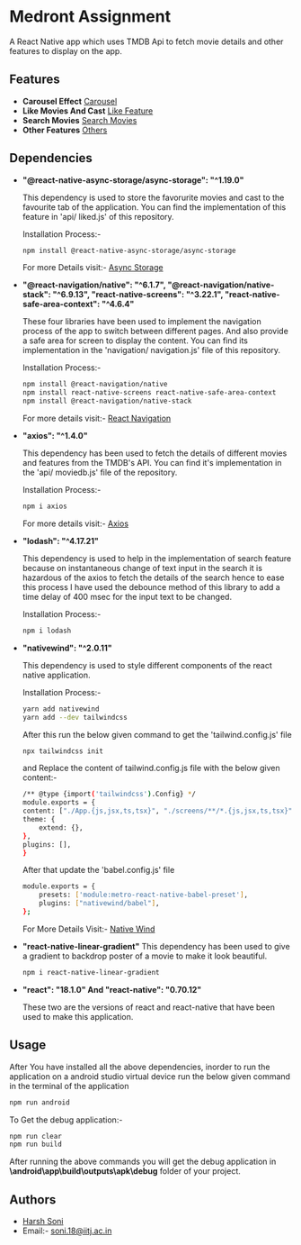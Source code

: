 
# Medront Assignment

A React Native app which uses TMDB Api to fetch movie details and other features to display on the app.

## Features

* **Carousel Effect**
  [Carousel](https://github.com/Harsh200112/Medront_Assignment/issues/1#issue-1798162970)
* **Like Movies And Cast**
  [Like Feature](https://github.com/Harsh200112/Medront_Assignment/issues/1#issuecomment-1630201324)
* **Search Movies**
  [Search Movies](https://github.com/Harsh200112/Medront_Assignment/issues/1#issuecomment-1630201751)
* **Other Features**
  [Others](https://github.com/Harsh200112/Medront_Assignment/issues/1#issuecomment-1630202780)

## Dependencies

* **"@react-native-async-storage/async-storage": "^1.19.0"**

    This dependency is used to store the favorurite movies and cast to the favourite tab of the application. You can find the implementation of this feature in 'api/ liked.js' of this repository.

    Installation Process:-
    ```bash
    npm install @react-native-async-storage/async-storage
    ```
    For more Details visit:- [Async Storage](https://react-native-async-storage.github.io/async-storage/docs/install/)


* **"@react-navigation/native": "^6.1.7", "@react-navigation/native-stack": "^6.9.13", "react-native-screens": "^3.22.1", "react-native-safe-area-context": "^4.6.4"**

    These four libraries have been used to implement the navigation process of the app to switch between different pages. And also provide a safe area for screen to display the content. You can find its implementation in the 'navigation/ navigation.js' file of this repository.

    Installation Process:-
    ```bash
    npm install @react-navigation/native
    npm install react-native-screens react-native-safe-area-context
    npm install @react-navigation/native-stack
    ```

    For more details visit:- [React Navigation](https://reactnavigation.org/docs/getting-started/)


* **"axios": "^1.4.0"**

    This dependency has been used to fetch the details of different movies and features from the TMDB's API. You can find it's implementation in the 'api/ moviedb.js' file of the repository.

    Installation Process:-
    ```bash
    npm i axios
    ```

    For more details visit:- [Axios](https://www.npmjs.com/package/axios)

* **"lodash": "^4.17.21"**

    This dependency is used to help in the implementation of search feature because on instantaneous change of text input in the search it is hazardous of the axios to fetch the details of the search hence to ease this process I have used the debounce method of this library to add a time delay of 400 msec for the input text to be changed.

    Installation Process:-
    ```bash
    npm i lodash
    ```
* **"nativewind": "^2.0.11"**

    This dependency is used to style different components of the react native application.

    Installation Process:-
    ```bash
    yarn add nativewind
    yarn add --dev tailwindcss
    ```
    After this run the below given command to get the 'tailwind.config.js' file
    ```bash
    npx tailwindcss init
    ```
    and Replace the content of tailwind.config.js file with the below given content:-
    ```bash
    /** @type {import('tailwindcss').Config} */
    module.exports = {
    content: ["./App.{js,jsx,ts,tsx}", "./screens/**/*.{js,jsx,ts,tsx}", "./components/**/*.{js,jsx,ts,tsx}"],
    theme: {
        extend: {},
    },
    plugins: [],
    }
    ```
    After that update the 'babel.config.js' file
    ```bash
    module.exports = {
        presets: ['module:metro-react-native-babel-preset'],
        plugins: ["nativewind/babel"],
    };
    ```

    For More Details Visit:- [Native Wind](https://www.nativewind.dev/quick-starts/react-native-cli)

* **"react-native-linear-gradient"**
  This dependency has been used to give a gradient to backdrop poster of a movie to make it look beautiful.
  ```bash
  npm i react-native-linear-gradient
  ```

* **"react": "18.1.0" And "react-native": "0.70.12"**

    These two are the versions of react and react-native that have been used to make this application.
## Usage
    
After You have installed all the above dependencies, inorder to run the application on a android studio virtual device run the below given command in the terminal of the application

```bash
npm run android
```

To Get the debug application:-
```bash
npm run clear
npm run build
```
After running the above commands you will get the debug application in **\android\app\build\outputs\apk\debug** folder of your project.

## Authors

- [Harsh Soni](https://github.com/Harsh200112)
- Email:- soni.18@iitj.ac.in

